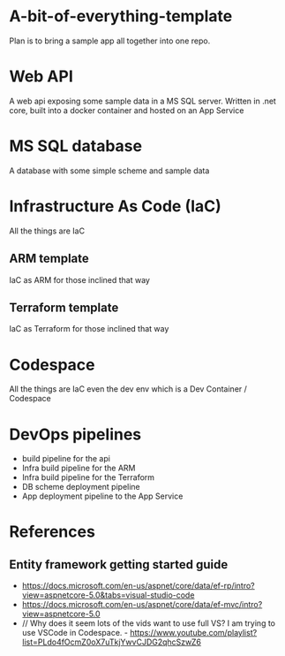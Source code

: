 # A-bit-of-everything-template

Plan is to bring a sample app all together into one repo.

# Web API
A web api exposing some sample data in a MS SQL server.
Written in .net core, built into a docker container and hosted on an App Service

# MS SQL database
A database with some simple scheme and sample data

# Infrastructure As Code (IaC)
All the things are IaC

## ARM template
IaC as ARM for those inclined that way

## Terraform template
IaC as Terraform for those inclined that way

# Codespace
All the things are IaC even the dev env which is a Dev Container / Codespace

# DevOps pipelines

* build pipeline for the api
* Infra build pipeline for the ARM 
* Infra build pipeline for the Terraform
* DB scheme deployment pipeline
* App deployment pipeline to the App Service



# References

## Entity framework getting started guide
 * https://docs.microsoft.com/en-us/aspnet/core/data/ef-rp/intro?view=aspnetcore-5.0&tabs=visual-studio-code
 * https://docs.microsoft.com/en-us/aspnet/core/data/ef-mvc/intro?view=aspnetcore-5.0
 * // Why does it seem lots of the vids want to use full VS? I am trying to use VSCode in Codespace. - https://www.youtube.com/playlist?list=PLdo4fOcmZ0oX7uTkjYwvCJDG2qhcSzwZ6
